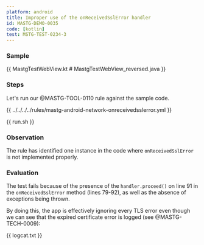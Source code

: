 ```yaml
---
platform: android
title: Improper use of the onReceivedSslError handler
id: MASTG-DEMO-0035
code: [kotlin]
test: MSTG-TEST-0234-3
---
```


### Sample

{{ MastgTestWebView.kt # MastgTestWebView_reversed.java }}

### Steps

Let's run our @MASTG-TOOL-0110 rule against the sample code.

{{ ../../../../rules/mastg-android-network-onreceivedsslerror.yml }}

{{ run.sh }}

### Observation

The rule has identified one instance in the code where `onReceivedSslError` is not implemented properly.

### Evaluation

The test fails because of the presence of the `handler.proceed()` on line 91 in the `onReceivedSslError` method (lines 79-92), as well as the absence of exceptions being thrown.

By doing this, the app is effectively ignoring every TLS error even though we can see that the expired certificate error is logged (see @MASTG-TECH-0009):

{{ logcat.txt }}
